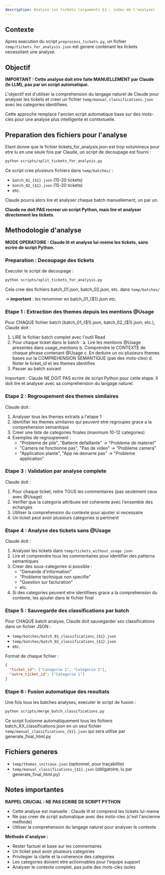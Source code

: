 ```yaml
---
description: Analyse les tickets (arguments $1 : index de l'analyse)
---
```



## Contexte

Apres execution du script `preprocess_tickets.py`, un fichier `temp/tickets_for_analysis.json` est genere contenant les tickets necessitant une analyse.

## Objectif

**IMPORTANT : Cette analyse doit etre faite MANUELLEMENT par Claude (le LLM), pas par un script automatique.**

L'objectif est d'utiliser la comprehension du langage naturel de Claude pour analyser les tickets et creer un fichier `temp/manual_classifications.json` avec les categories identifiees.

Cette approche remplace l'ancien script automatique base sur des mots-cles pour une analyse plus intelligente et contextuelle.

## Preparation des fichiers pour l'analyse

Etant donne que le fichier tickets_for_analysis.json est trop volumineux pour etre lu en une seule fois par Claude, un script de decoupage est fourni :

```bash
python scripts/split_tickets_for_analysis.py
```

Ce script cree plusieurs fichiers dans `temp/batches/` :
- `batch_01_{$1}.json` (15-20 tickets)
- `batch_02_{$1}.json` (15-20 tickets)
- etc.

Claude pourra alors lire et analyser chaque batch manuellement, un par un.

**Claude ne doit PAS recreer un script Python, mais lire et analyser directement les tickets.**

## Methodologie d'analyse

**MODE OPERATOIRE : Claude lit et analyse lui-meme les tickets, sans ecrire de script Python.**

### Preparation : Decoupage des tickets

Executer le script de decoupage :
```bash
python scripts/split_tickets_for_analysis.py
```

Cela cree des fichiers batch_01.json, batch_02.json, etc. dans `temp/batches/`

-> **important** : les renommer en batch_01_{$1}.json etc. 

### Etape 1 : Extraction des themes depuis les mentions @Usage

Pour CHAQUE fichier batch (batch_01_{$1}.json, batch_02_{$1}.json, etc.), Claude doit :
1. LIRE le fichier batch complet avec l'outil Read
2. Pour chaque ticket dans le batch :
   a. Lire les mentions @Usage presentes dans usage_mentions
   b. Comprendre le CONTEXTE de chaque phrase contenant @Usage
   c. En deduire un ou plusieurs themes bases sur la COMPREHENSION SEMANTIQUE (pas des mots-cles)
   d. Noter le ticket_id et les themes identifies
3. Passer au batch suivant

Important : Claude NE DOIT PAS ecrire de script Python pour cette etape. Il doit lire et analyser avec sa comprehension du langage naturel.

### Etape 2 : Regroupement des themes similaires

Claude doit :
1. Analyser tous les themes extraits a l'etape 1
2. Identifier les themes similaires qui peuvent etre regroupes grace a la comprehension semantique
3. Creer une liste de categories finales (maximum 10-12 categories)
4. Exemples de regroupement :
   - "Probleme de pile", "Batterie defaillante" -> "Probleme de materiel"
   - "Camera ne fonctionne pas", "Pas de video" -> "Probleme camera"
   - "Application plante", "App ne demarre pas" -> "Probleme application"

### Etape 3 : Validation par analyse complete

Claude doit :
1. Pour chaque ticket, relire TOUS les commentaires (pas seulement ceux avec @Usage)
2. Verifier que la categorie attribuee est coherente avec l'ensemble des echanges
3. Utiliser la comprehension du contexte pour ajuster si necessaire
4. Un ticket peut avoir plusieurs categories si pertinent

### Etape 4 : Analyse des tickets sans @Usage

Claude doit :
1. Analyser les tickets dans `temp/tickets_without_usage.json`
2. Lire et comprendre tous les commentaires pour identifier des patterns semantiques
3. Creer des sous-categories si possible :
   - "Demande d'information"
   - "Probleme technique non specifie"
   - "Question sur facturation"
   - etc.
4. Si des categories peuvent etre identifiees grace a la comprehension du contexte, les ajouter dans le fichier final

### Etape 5 : Sauvegarde des classifications par batch

Pour CHAQUE batch analyse, Claude doit sauvegarder ses classifications dans un fichier JSON :
- `temp/batches/batch_01_classifications_{$1}.json`
- `temp/batches/batch_02_classifications_{$1}.json`
- etc.

Format de chaque fichier :
```json
{
  "ticket_id": ["Categorie 1", "Categorie 2"],
  "autre_ticket_id": ["Categorie 1"]
}
```

### Etape 6 : Fusion automatique des resultats

Une fois tous les batches analyses, executer le script de fusion :
```bash
python scripts/merge_batch_classifications.py
```
Ce script fusionne automatiquement tous les fichiers batch_XX_classifications.json en un seul fichier `temp/manual_classifications_{$1}.json` qui sera utilise par generate_final_html.py

## Fichiers generes

- `temp/themes_initiaux.json` (optionnel, pour traçabilite)
- `temp/manual_classifications_{$1}.json` (obligatoire, lu par generate_final_html.py)

## Notes importantes

**RAPPEL CRUCIAL : NE PAS ECRIRE DE SCRIPT PYTHON**
- Cette analyse est manuelle : Claude lit et comprend les tickets lui-meme
- Ne pas creer de script automatique avec des mots-cles (c'est l'ancienne methode)
- Utiliser la comprehension du langage naturel pour analyser le contexte

**Methode d'analyse :**
- Rester factuel et base sur les commentaires
- Un ticket peut avoir plusieurs categories
- Privilegier la clarte et la coherence des categories
- Les categories doivent etre actionnables pour l'equipe support
- Analyser le contexte complet, pas juste des mots-cles isoles
